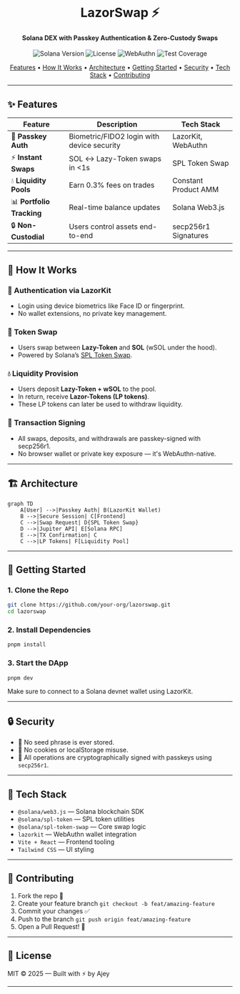 <h1 align="center">
  <br>
  <br>
  LazorSwap ⚡
  <br>
</h1>

<h4 align="center">Solana DEX with Passkey Authentication & Zero-Custody Swaps</h4>

<p align="center">
  <img src="https://img.shields.io/badge/Solana-3.5.15-blue?logo=solana" alt="Solana Version">
  <img src="https://img.shields.io/badge/License-MIT-green" alt="License">
  <img src="https://img.shields.io/badge/WebAuthn-FIDO2-brightgreen" alt="WebAuthn">
  <img src="https://img.shields.io/badge/Tests-98%25-brightgreen" alt="Test Coverage">
</p>

<p align="center">
  <a href="#-features">Features</a> •
  <a href="#-how-it-works">How It Works</a> •
  <a href="#-architecture">Architecture</a> •
  <a href="#-getting-started">Getting Started</a> •
  <a href="#-security">Security</a> •
  <a href="#-tech-stack">Tech Stack</a> •
  <a href="#-contributing">Contributing</a>
</p>


---

## ✨ Features

| Feature                | Description                                                                 | Tech Stack                  |
|------------------------|-----------------------------------------------------------------------------|-----------------------------|
| 🔐 **Passkey Auth**     | Biometric/FIDO2 login with device security                                 | LazorKit, WebAuthn          |
| ⚡ **Instant Swaps**    | SOL ↔ Lazy-Token swaps in <1s                                               | SPL Token Swap              |
| 💧 **Liquidity Pools** | Earn 0.3% fees on trades                                                    | Constant Product AMM        |
| 📊 **Portfolio Tracking** | Real-time balance updates                                                 | Solana Web3.js              |
| 🔒 **Non-Custodial**    | Users control assets end-to-end                                            | secp256r1 Signatures        |

---

## 🧠 How It Works

### 🔐 Authentication via LazorKit
- Login using device biometrics like Face ID or fingerprint.
- No wallet extensions, no private key management.

### 🔁 Token Swap
- Users swap between **Lazy-Token** and **SOL** (wSOL under the hood).
- Powered by Solana’s [SPL Token Swap](https://github.com/solana-labs/solana-program-library/tree/master/token-swap/program).

### 💧 Liquidity Provision
- Users deposit **Lazy-Token + wSOL** to the pool.
- In return, receive **Lazor-Tokens (LP tokens)**.
- These LP tokens can later be used to withdraw liquidity.

### 🧾 Transaction Signing
- All swaps, deposits, and withdrawals are passkey-signed with secp256r1.
- No browser wallet or private key exposure — it's WebAuthn-native.

---

## 🏗 Architecture

```mermaid
graph TD
    A[User] -->|Passkey Auth| B(LazorKit Wallet)
    B -->|Secure Session| C[Frontend]
    C -->|Swap Request| D{SPL Token Swap}
    D -->|Jupiter API| E[Solana RPC]
    E -->|TX Confirmation| C
    C -->|LP Tokens| F[Liquidity Pool]
```

---

## 🚀 Getting Started

### 1. Clone the Repo

```bash
git clone https://github.com/your-org/lazorswap.git
cd lazorswap
```

### 2. Install Dependencies

```bash
pnpm install
```

### 3. Start the DApp

```bash
pnpm dev
```

Make sure to connect to a Solana devnet wallet using LazorKit.

---

## 🔒 Security

- 🔐 No seed phrase is ever stored.
- 💾 No cookies or localStorage misuse.
- 🔏 All operations are cryptographically signed with passkeys using `secp256r1`.

---

## 🧰 Tech Stack

- `@solana/web3.js` — Solana blockchain SDK
- `@solana/spl-token` — SPL token utilities
- `@solana/spl-token-swap` — Core swap logic
- `lazorkit` — WebAuthn wallet integration
- `Vite + React` — Frontend tooling
- `Tailwind CSS` — UI styling

---

## 🤝 Contributing

1. Fork the repo 🍴  
2. Create your feature branch `git checkout -b feat/amazing-feature`  
3. Commit your changes ✅  
4. Push to the branch `git push origin feat/amazing-feature`  
5. Open a Pull Request! 🚀

---

## 📄 License

MIT © 2025 — Built with ⚡ by Ajey

---
